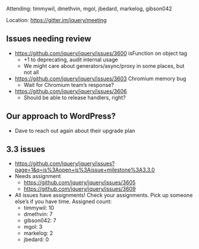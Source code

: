 Attending: timmywil, dmethvin, mgol, jbedard, markelog, gibson042

Location: https://gitter.im/jquery/meeting

## Issues needing review
* https://github.com/jquery/jquery/issues/3600 isFunction on object tag
  - +1 to deprecating, audit internal usage
  - We might care about generators/async/proxy in some places, but not all
* https://github.com/jquery/jquery/issues/3603 Chromium memory bug
  - Wait for Chromium team’s response?
* https://github.com/jquery/jquery/issues/3606 
  - Should be able to release handlers, right?

## Our approach to WordPress?
* Dave to reach out again about their upgrade plan

## 3.3 issues 
* https://github.com/jquery/jquery/issues?page=1&q=is%3Aopen+is%3Aissue+milestone%3A3.3.0 
* Needs assignment
  - https://github.com/jquery/jquery/issues/3605 
  - https://github.com/jquery/jquery/issues/3609 
* All issues have assignments! Check your assignments. Pick up someone else’s if you have time. Assigned count:
  - timmywil: 10
  - dmethvin: 7
  - gibson042: 7
  - mgol: 3
  - markelog: 2
  - jbedard: 0
